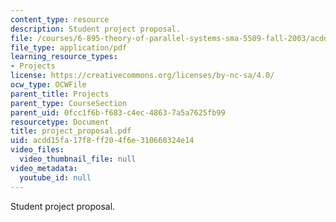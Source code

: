 ```yaml
---
content_type: resource
description: Student project proposal.
file: /courses/6-895-theory-of-parallel-systems-sma-5509-fall-2003/acdd15fa17f8ff204f6e310660324e14_project_proposal.pdf
file_type: application/pdf
learning_resource_types:
- Projects
license: https://creativecommons.org/licenses/by-nc-sa/4.0/
ocw_type: OCWFile
parent_title: Projects
parent_type: CourseSection
parent_uid: 0fcc1f6b-f683-c4ec-4863-7a5a7625fb99
resourcetype: Document
title: project_proposal.pdf
uid: acdd15fa-17f8-ff20-4f6e-310660324e14
video_files:
  video_thumbnail_file: null
video_metadata:
  youtube_id: null
---
```

Student project proposal.